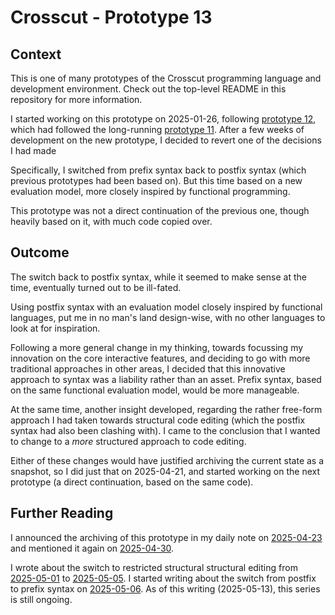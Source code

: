 # Crosscut - Prototype 13

## Context

This is one of many prototypes of the Crosscut programming language and
development environment. Check out the top-level README in this repository for
more information.

I started working on this prototype on 2025-01-26, following
[prototype 12](../12/), which had followed the long-running
[prototype 11](../11/). After a few weeks of development on the new prototype, I
decided to revert one of the decisions I had made

Specifically, I switched from prefix syntax back to postfix syntax (which
previous prototypes had been based on). But this time based on a new evaluation
model, more closely inspired by functional programming.

This prototype was not a direct continuation of the previous one, though heavily
based on it, with much code copied over.

## Outcome

The switch back to postfix syntax, while it seemed to make sense at the time,
eventually turned out to be ill-fated.

Using postfix syntax with an evaluation model closely inspired by functional
languages, put me in no man's land design-wise, with no other languages to look
at for inspiration.

Following a more general change in my thinking, towards focussing my innovation
on the core interactive features, and deciding to go with more traditional
approaches in other areas, I decided that this innovative approach to syntax was
a liability rather than an asset. Prefix syntax, based on the same functional
evaluation model, would be more manageable.

At the same time, another insight developed, regarding the rather free-form
approach I had taken towards structural code editing (which the postfix syntax
had also been clashing with). I came to the conclusion that I wanted to change
to a _more_ structured approach to code editing.

Either of these changes would have justified archiving the current state as a
snapshot, so I did just that on 2025-04-21, and started working on the next
prototype (a direct continuation, based on the same code).

## Further Reading

I announced the archiving of this prototype in my daily note on
[2025-04-23](https://www.crosscut.cc/daily/2025-04-23) and mentioned it again on
[2025-04-30](https://www.crosscut.cc/daily/2025-04-30).

I wrote about the switch to restricted structural structural editing from
[2025-05-01](https://www.crosscut.cc/daily/2025-05-01) to
[2025-05-05](https://www.crosscut.cc/daily/2025-05-05). I started writing about
the switch from postfix to prefix syntax on
[2025-05-06](https://www.crosscut.cc/daily/2025-05-06). As of this writing
(2025-05-13), this series is still ongoing.
